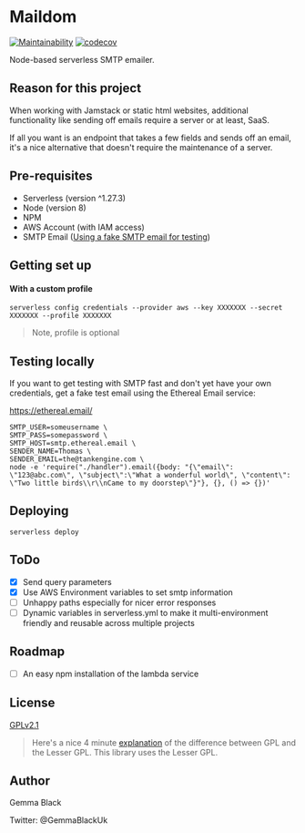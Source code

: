 # Maildom

[![Maintainability](https://api.codeclimate.com/v1/badges/92f9e2ecc18ac0c30cb2/maintainability)](https://codeclimate.com/github/gemmadlou/maildom/maintainability) [![codecov](https://codecov.io/gh/gemmadlou/maildom/branch/master/graph/badge.svg)](https://codecov.io/gh/gemmadlou/maildom)

Node-based serverless SMTP emailer.

## Reason for this project

When working with Jamstack or static html websites, additional functionality like
sending off emails require a server or at least, SaaS.

If all you want is an endpoint that takes a few fields and sends off an email, it's a nice alternative that doesn't require the maintenance of a server.

## Pre-requisites

* Serverless (version ^1.27.3)
* Node (version 8)
* NPM
* AWS Account (with IAM access)
* SMTP Email 
  ([Using a fake SMTP email for testing](#testing-locally))

## Getting set up

#### With a custom profile

```
serverless config credentials --provider aws --key XXXXXXX --secret XXXXXXX --profile XXXXXXX
```

> Note, profile is optional

## Testing locally

If you want to get testing with SMTP fast and don't yet have your own credentials, get a fake test email using the Ethereal Email service:

https://ethereal.email/

```shell
SMTP_USER=someusername \
SMTP_PASS=somepassword \
SMTP_HOST=smtp.ethereal.email \
SENDER_NAME=Thomas \
SENDER_EMAIL=the@tankengine.com \
node -e 'require("./handler").email({body: "{\"email\": \"123@abc.com\", \"subject\":\"What a wonderful world\", \"content\": \"Two little birds\\r\\nCame to my doorstep\"}"}, {}, () => {})'
```

## Deploying

```
serverless deploy
```

## ToDo

- [x] Send query parameters
- [x] Use AWS Environment variables to set smtp information
- [ ] Unhappy paths especially for nicer error responses
- [ ] Dynamic variables in serverless.yml to make it multi-environment friendly and reusable across multiple projects

## Roadmap

- [ ] An easy npm installation of the lambda service

## License

[GPLv2.1](https://github.com/gemmadlou/maildom/blob/master/LICENSE)

> Here's a nice 4 minute [explanation](https://www.youtube.com/watch?v=JlIrSMzF8T4) of the difference between GPL and the Lesser GPL. This library uses the Lesser GPL.

## Author

Gemma Black

Twitter: @GemmaBlackUk